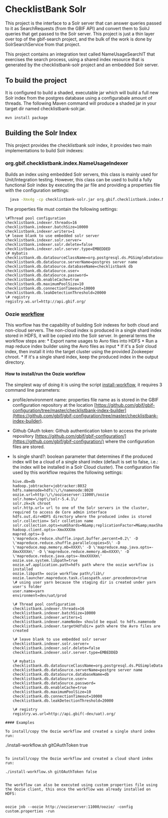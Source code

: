 # ChecklistBank Solr

This project is the interface to a Solr server that can answer queries passed to it as SearchRequests (from the GBIF
API) and convert them to SolrJ queries that get passed to the Solr server. This project is just a thin layer over top
of the gbif-search project, and the bulk of the work is done by SolrSearchService from that project.

This project contains an integration test called NameUsageSearchIT that exercises the search process,
using a shared index resource that is generated by the checklistbank-solr project and an embedded Solr server.

## To build the project

It is configured to build a shaded, executable jar which will build a full new Solr index from the postgres database using a configurabale amount of threads. The following Maven command will produce a shaded jar in your target dir named checklistbank-solr.jar.

```
mvn install package
```


## Building the Solr Index

This project provides the checklistbank solr index, it provides two main implementations to build Solr indexes:

### org.gbif.checklistbank.index.NameUsageIndexer 
Builds an index using embedded Solr servers, this class is mainly used for Unit/Integration testing. However, this class can be used to build a fully functional Solr index by executing the jar file and providing a properties file with the configuration settings:
  
  ```bash
    java -Xmx4g -cp checklistbank-solr.jar org.gbif.checklistbank.index.NameUsageIndexer ./checklistbank.properties
  ```
    
The properties file must contain the following settings:
    
   ```
   \#Thread pool configuration
   checklistbank.indexer.threads=16
   checklistbank.indexer.batchSize=10000
   checklistbank.indexer.writers=1
   \# leave blank to use embedded solr server
   checklistbank.indexer.solr.server=
   checklistbank.indexer.solr.delete=false
   checklistbank.indexer.solr.server.type=EMBEDDED
   \# mybatis
   checklistbank.db.dataSourceClassName=org.postgresql.ds.PGSimpleDataSource
   checklistbank.db.dataSource.serverName=postgres server name
   checklistbank.db.dataSource.databaseName=checklistbank db
   checklistbank.db.dataSource.user=
   checklistbank.db.dataSource.password=
   checklistbank.db.enableCache=true
   checklistbank.db.maximumPoolSize=10
   checklistbank.db.connectionTimeout=10000
   checklistbank.db.leakDetectionThreshold=20000
   \# registry
   registry.ws.url=http://api.gbif.org/
   ```

### Oozie [workflow](src/main/resources/oozie/workflow.xml)  
This worflow has the capability of building Solr indexes for both cloud  and non-cloud servers. The non-cloud index is produced in a single shard index stored in HDFS, it will be copied into the Solr server. In general terms the workflow steps are: 
    * Export name usages to Avro files into HDFS
    * Run a map reduce index builder using the Avro files as input
    * If it's a Solr cloud index, then install it into the target cluster using the provided Zookeeper chroot.
    * If it's a single shard index, keep the produced index in the output directory.

#### How to install/run the Oozie workflow
 The simplest way of doing it is using the script [install-workflow](install-workflow.sh), it requires  3 command line parameters:
  * profile/environment name: properties file name as is stored in the GBIF configuration repository at the location [https://github.com/gbif/gbif-configuration/tree/master/checklistbank-index-builder](https://github.com/gbif/gbif-configuration/tree/master/checklistbank-index-builder).
  * Github OAuth token: Github authentication token to access the private repository [https://github.com/gbif/gbif-configuration/](https://github.com/gbif/gbif-configuration/) where the configuration files are stored.
  * Is single shard?: boolean parameter that determines if the produced index will be a cloud of a single shard index (default is set to false, i.e.: the index will be installed in a Solr Cloud cluster).
  The configuration file used by this workflow requires the following settings:
  
    ```
    hive.db=db
    hadoop.jobtracker=jobtracker:8032
    hdfs.namenode=hdfs:\/\/namenode:8020
    oozie.url=http:\/\/oozieserver:11000\/oozie
    solr.home=\/opt\/solr-5.4.1\/
    solr.zk=zk chroot
    solr.http.url= url to one of the Solr servers in the cluster, required to access de Core admin interface
    hdfs.out.dir=HDFS directory where the produced index is stored
    solr.collection= Solr colletion name
    solr.collection.opts=numShards=N&amp;replicationFactor=M&amp;maxShardsPerNode=K
    hadoop.client.opts=-XmxXXXXm
    mapred.opts=-D \'mapreduce.reduce.shuffle.input.buffer.percent=0.2\' -D \'mapreduce.reduce.shuffle.parallelcopies=5\' -D \'mapreduce.map.memory.mb=XXXX\' -D \'mapreduce.map.java.opts=-XmxXXXXm\' -D \'mapreduce.reduce.memory.mb=XXXX\' -D \'mapreduce.reduce.java.opts=-XmxXXXXm\'
    oozie.use.system.libpath=true
    oozie.wf.application.path=hdfs path where the oozie workflow is installed
    oozie.libpath= oozie workflow path\/lib\/
    oozie.launcher.mapreduce.task.classpath.user.precedence=true
    \# using user yarn because the staging dir is created under yarn user's folder
    user.name=yarn
    environment=dev/uat/prod
 
    \# Thread pool configuration
    checklistbank.indexer.threads=16
    checklistbank.indexer.batchSize=10000
    checklistbank.indexer.writers=1
    checklistbank.indexer.nameNode= should be equal to hdfs.namenode
    checklistbank.indexer.targetHdfsDir= path where the Avro files are created
    
    \# leave blank to use embedded solr server
    checklistbank.indexer.solr.server=
    checklistbank.indexer.solr.delete=false
    checklistbank.indexer.solr.server.type=EMBEDDED
    
    \# mybatis
    checklistbank.db.dataSourceClassName=org.postgresql.ds.PGSimpleDataSource
    checklistbank.db.dataSource.serverName=postgre server name
    checklistbank.db.dataSource.databaseName=db
    checklistbank.db.dataSource.user=
    checklistbank.db.dataSource.password=
    checklistbank.db.enableCache=true
    checklistbank.db.maximumPoolSize=10
    checklistbank.db.connectionTimeout=10000
    checklistbank.db.leakDetectionThreshold=20000
    
    \# registry
    registry.ws.url=http://api.gbif(-dev/uat).org/
  ```
#### Examples

To install/copy the Oozie workflow and created a single shard index run:
  
  ```
  ./install-workflow.sh gitOAuthToken true
  ```
  
To install/copy the Oozie workflow and created a cloud shard index run:

  ```
    ./install-workflow.sh gitOAuthToken false
  ```
  
The workflow can also be executed using custom properties file using the Oozie client, this once the workflow was already installed on HDFS:
    
  ```
    oozie job --oozie http://oozieserver:11000/oozie/ -config custom.properties -run
  ```
